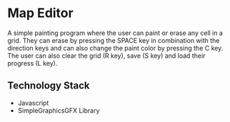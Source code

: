 # Map Editor

A simple painting program where the user can paint or erase any cell in a grid. They can erase by pressing the SPACE key in combination with the direction keys and can also change the paint color by pressing the C key. The user can also clear the grid (R key), save (S key) and load their progress (L key).

## Technology Stack

- Javascript
- SimpleGraphicsGFX Library